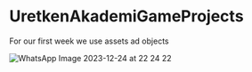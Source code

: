 # UretkenAkademiGameProjects

For our first week we use assets ad objects



![WhatsApp Image 2023-12-24 at 22 24 22](https://github.com/selinnoz/UretkenAkademiGameProjects/assets/73435487/b3c791e9-9bde-41f3-971b-1b4d3e6d6972)
